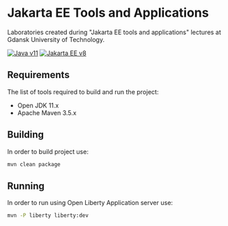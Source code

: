 # Jakarta EE Tools and Applications

Laboratories created during "Jakarta EE tools and applications" lectures at Gdansk University of Technology.

[![Java v11][shield-java]](https://openjdk.java.net/projects/jdk/11/)
[![Jakarta EE v8][shield-jakarta]](https://jakarta.ee/specifications/platform/8/)

## Requirements

The list of tools required to build and run the project:

* Open JDK 11.x
* Apache Maven 3.5.x

## Building

In order to build project use:

```bash
mvn clean package
```

## Running

In order to run using Open Liberty Application server use:

```bash
mvn -P liberty liberty:dev
```

[shield-java]: https://img.shields.io/badge/Java-11-blue.svg
[shield-jakarta]: https://img.shields.io/badge/Jakarta_EE-8-blue.svg
